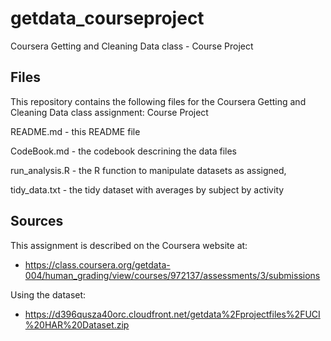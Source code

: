 getdata_courseproject
=====================

Coursera Getting and Cleaning Data class - Course Project

##  Files

This repository contains the following files for the Coursera
Getting and Cleaning Data class assignment:  Course Project

README.md - this README file

CodeBook.md - the codebook descrining the data files

run_analysis.R - the R function to manipulate datasets as assigned,

tidy_data.txt - the tidy dataset with averages by subject by activity

## Sources

This assignment is described on the Coursera website at:

* https://class.coursera.org/getdata-004/human_grading/view/courses/972137/assessments/3/submissions

Using the dataset:

* https://d396qusza40orc.cloudfront.net/getdata%2Fprojectfiles%2FUCI%20HAR%20Dataset.zip 


